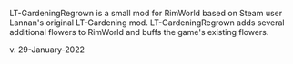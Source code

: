 LT-GardeningRegrown is a small mod for RimWorld based on Steam user Lannan's original LT-Gardening mod. LT-GardeningRegrown adds several additional flowers to RimWorld and buffs the game's existing flowers.

v. 29-January-2022
